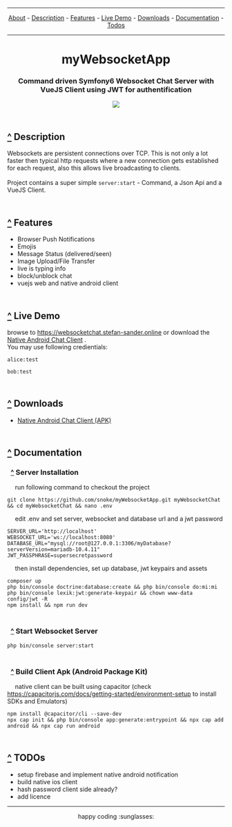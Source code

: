 
<div name="menu">

---

<div align="center">
  
  [About](#about) -
  [Description](#Description) -
   [Features](#Features) -
   [Live Demo](#LiveDemo) -
   [Downloads](#Downloads) -
   [Documentation](#Documentation) -
   [Todos](#TODOs)
  </div>
  
---

  </div>
  
  

# <div align="center" name="about">myWebsocketApp </div>
### <div align="center">Command driven Symfony6 Websocket Chat Server with VueJS Client using JWT for authentification</div>
<p align="center">
  <img src="https://github.com/snoke/myWebsocketApp/blob/master/myWebsocketApp.png?raw=true" />
</p>

  
  

##  <br /> <div name="Description"> [^](#menu) Description </div>
Websockets are persistent connections over TCP. 
This is not only a lot faster then typical http requests where a new connection gets established for each request, also this allows live broadcasting to clients.<br /><br />
Project contains a super simple ```server:start```  - Command, a Json Api and a VueJS Client.<br />

## <br /> <div name="Features"> [^](#menu) Features</div>
* Browser Push Notifications
* Emojis
* Message Status (delivered/seen)
* Image Upload/File Transfer
* live is typing info
* block/unblock chat
* vuejs web and native android client

## <br /> <div name="LiveDemo"> [^](#menu) Live Demo  </div>
browse to https://websocketchat.stefan-sander.online or download the [Native Android Chat Client](#Downloads) . <br />
You may use following credientials:
```
alice:test
```
```
bob:test
```

## <br /> <div name="Downloads"> [^](#menu) Downloads </div>
* [Native Android Chat Client (APK)](https://github.com/snoke/myWebsocketApp/raw/master/public/downloads/android-client-latest.apk)  

 
## <br /> <div name="Documentation"> [^](#menu) Documentation</div>
###  &nbsp; [^](#menu) Server Installation

&emsp; run following command to checkout the project
```
git clone https://github.com/snoke/myWebsocketApp.git myWebsocketChat && cd myWebsocketChat && nano .env
```
&emsp; edit .env and set server, websocket and database url and a jwt password 
```
SERVER_URL='http://localhost' 
WEBSOCKET_URL='ws://localhost:8080' 
DATABASE_URL="mysql://root@127.0.0.1:3306/myDatabase?serverVersion=mariadb-10.4.11"
JWT_PASSPHRASE=supersecretpassword
```

&emsp; then install dependencies, set up database, jwt keypairs and assets
```
composer up
php bin/console doctrine:database:create && php bin/console do:mi:mi
php bin/console lexik:jwt:generate-keypair && chown www-data config/jwt -R
npm install && npm run dev 
```

 
###  <br /> &nbsp; [^](#menu) Start Websocket Server
```
php bin/console server:start
```

### <br /> &nbsp;  [^](#menu) Build Client Apk (Android Package Kit)
&emsp; native client can be built using capacitor (check https://capacitorjs.com/docs/getting-started/environment-setup to install SDKs and Emulators)

```
npm install @capacitor/cli --save-dev
npx cap init && php bin/console app:generate:entrypoint && npx cap add android && npx cap run android
```

## <br /> <div name="TODOs"> [^](#menu) TODOs</div>
* setup firebase and implement native android notification
* build native ios client 
* hash password client side already?
* add licence 

<hr />
<div align="center">
happy coding :sunglasses:
  </div>
  
